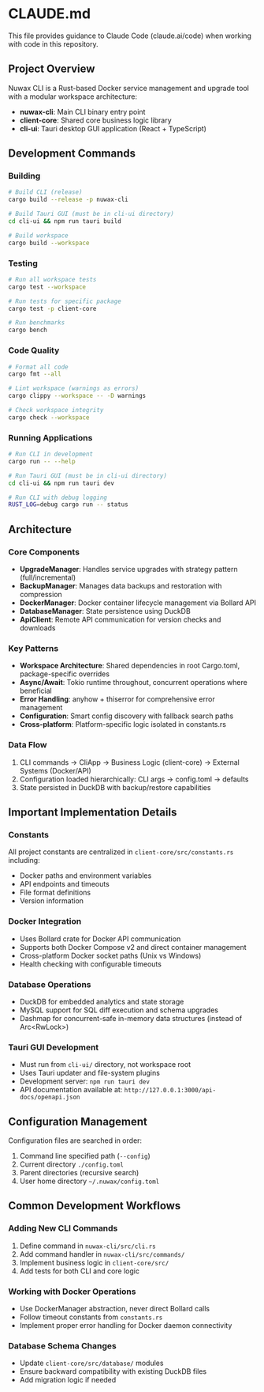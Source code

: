 # CLAUDE.md

This file provides guidance to Claude Code (claude.ai/code) when working with code in this repository.

## Project Overview

Nuwax CLI is a Rust-based Docker service management and upgrade tool with a modular workspace architecture:

- **nuwax-cli**: Main CLI binary entry point
- **client-core**: Shared core business logic library  
- **cli-ui**: Tauri desktop GUI application (React + TypeScript)

## Development Commands

### Building
```bash
# Build CLI (release)
cargo build --release -p nuwax-cli

# Build Tauri GUI (must be in cli-ui directory)
cd cli-ui && npm run tauri build

# Build workspace
cargo build --workspace
```

### Testing
```bash
# Run all workspace tests
cargo test --workspace

# Run tests for specific package
cargo test -p client-core

# Run benchmarks
cargo bench
```

### Code Quality
```bash
# Format all code
cargo fmt --all

# Lint workspace (warnings as errors)
cargo clippy --workspace -- -D warnings

# Check workspace integrity
cargo check --workspace
```

### Running Applications
```bash
# Run CLI in development
cargo run -- --help

# Run Tauri GUI (must be in cli-ui directory)
cd cli-ui && npm run tauri dev

# Run CLI with debug logging
RUST_LOG=debug cargo run -- status
```

## Architecture

### Core Components
- **UpgradeManager**: Handles service upgrades with strategy pattern (full/incremental)
- **BackupManager**: Manages data backups and restoration with compression
- **DockerManager**: Docker container lifecycle management via Bollard API
- **DatabaseManager**: State persistence using DuckDB
- **ApiClient**: Remote API communication for version checks and downloads

### Key Patterns
- **Workspace Architecture**: Shared dependencies in root Cargo.toml, package-specific overrides
- **Async/Await**: Tokio runtime throughout, concurrent operations where beneficial
- **Error Handling**: anyhow + thiserror for comprehensive error management
- **Configuration**: Smart config discovery with fallback search paths
- **Cross-platform**: Platform-specific logic isolated in constants.rs

### Data Flow
1. CLI commands → CliApp → Business Logic (client-core) → External Systems (Docker/API)
2. Configuration loaded hierarchically: CLI args → config.toml → defaults
3. State persisted in DuckDB with backup/restore capabilities

## Important Implementation Details

### Constants
All project constants are centralized in `client-core/src/constants.rs` including:
- Docker paths and environment variables
- API endpoints and timeouts
- File format definitions
- Version information

### Docker Integration
- Uses Bollard crate for Docker API communication
- Supports both Docker Compose v2 and direct container management
- Cross-platform Docker socket paths (Unix vs Windows)
- Health checking with configurable timeouts

### Database Operations
- DuckDB for embedded analytics and state storage
- MySQL support for SQL diff execution and schema upgrades
- Dashmap for concurrent-safe in-memory data structures (instead of Arc<RwLock<HashMap>>)

### Tauri GUI Development
- Must run from `cli-ui/` directory, not workspace root
- Uses Tauri updater and file-system plugins
- Development server: `npm run tauri dev`
- API documentation available at: `http://127.0.0.1:3000/api-docs/openapi.json`

## Configuration Management

Configuration files are searched in order:
1. Command line specified path (`--config`)
2. Current directory `./config.toml`  
3. Parent directories (recursive search)
4. User home directory `~/.nuwax/config.toml`

## Common Development Workflows

### Adding New CLI Commands
1. Define command in `nuwax-cli/src/cli.rs`
2. Add command handler in `nuwax-cli/src/commands/`
3. Implement business logic in `client-core/src/`
4. Add tests for both CLI and core logic

### Working with Docker Operations
- Use DockerManager abstraction, never direct Bollard calls
- Follow timeout constants from `constants.rs`
- Implement proper error handling for Docker daemon connectivity

### Database Schema Changes
- Update `client-core/src/database/` modules
- Ensure backward compatibility with existing DuckDB files
- Add migration logic if needed